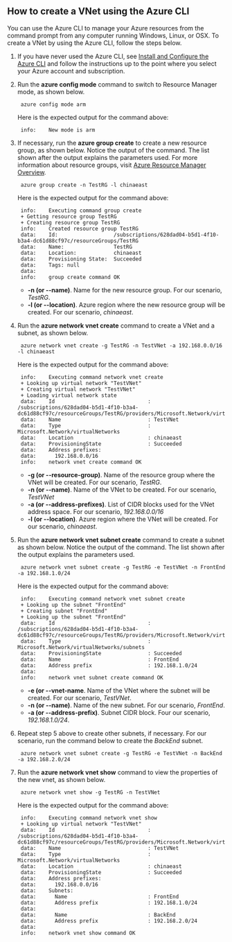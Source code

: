 ## How to create a VNet using the Azure CLI
You can use the Azure CLI to manage your Azure resources from the command prompt from any computer running Windows, Linux, or OSX. To create a VNet by using the Azure CLI, follow the steps below.

1. If you have never used the Azure CLI, see [Install and Configure the Azure CLI](/documentation/articles/xplat-cli-install/) and follow the instructions up to the point where you select your Azure account and subscription.
2. Run the **azure config mode** command to switch to Resource Manager mode, as shown below.
   
        azure config mode arm
   
    Here is the expected output for the command above:
   
        info:    New mode is arm
3. If necessary, run the **azure group create** to create a new resource group, as shown below. Notice the output of the command. The list shown after the output explains the parameters used. For more information about resource groups, visit [Azure Resource Manager Overview](../articles/azure-resource-manager/documentation/articles/resource-group-overview#resource-groups).
   
        azure group create -n TestRG -l chinaeast
   
    Here is the expected output for the command above:
   
        info:    Executing command group create
        + Getting resource group TestRG
        + Creating resource group TestRG
        info:    Created resource group TestRG
        data:    Id:                  /subscriptions/628dad04-b5d1-4f10-b3a4-dc61d88cf97c/resourceGroups/TestRG
        data:    Name:                TestRG
        data:    Location:            chinaeast
        data:    Provisioning State:  Succeeded
        data:    Tags: null
        data:
        info:    group create command OK
   
   * **-n (or --name)**. Name for the new resource group. For our scenario, *TestRG*.
   * **-l (or --location)**. Azure region where the new resource group will be created. For our scenario, *chinaeast*.
4. Run the **azure network vnet create** command to create a VNet and a subnet, as shown below. 
   
        azure network vnet create -g TestRG -n TestVNet -a 192.168.0.0/16 -l chinaeast
   
    Here is the expected output for the command above:
   
        info:    Executing command network vnet create
        + Looking up virtual network "TestVNet"
        + Creating virtual network "TestVNet"
        + Loading virtual network state
        data:    Id                              : /subscriptions/628dad04-b5d1-4f10-b3a4-dc61d88cf97c/resourceGroups/TestRG/providers/Microsoft.Network/virtualNetworks/TestVNet2
        data:    Name                            : TestVNet
        data:    Type                            : Microsoft.Network/virtualNetworks
        data:    Location                        : chinaeast
        data:    ProvisioningState               : Succeeded
        data:    Address prefixes:
        data:      192.168.0.0/16
        info:    network vnet create command OK
   
   * **-g (or --resource-group)**. Name of the resource group where the VNet will be created. For our scenario, *TestRG*.
   * **-n (or --name)**. Name of the VNet to be created. For our scenario, *TestVNet*
   * **-a (or --address-prefixes)**. List of CIDR blocks used for the VNet address space. For our scenario, *192.168.0.0/16*
   * **-l (or --location)**. Azure region where the VNet will be created. For our scenario, *chinaeast*.
5. Run the **azure network vnet subnet create** command to create a subnet as shown below. Notice the output of the command. The list shown after the output explains the parameters used.
   
        azure network vnet subnet create -g TestRG -e TestVNet -n FrontEnd -a 192.168.1.0/24
   
    Here is the expected output for the command above:
   
        info:    Executing command network vnet subnet create
        + Looking up the subnet "FrontEnd"
        + Creating subnet "FrontEnd"
        + Looking up the subnet "FrontEnd"
        data:    Id                              : /subscriptions/628dad04-b5d1-4f10-b3a4-dc61d88cf97c/resourceGroups/TestRG/providers/Microsoft.Network/virtualNetworks/TestVNet/subnets/FrontEnd
        data:    Type                            : Microsoft.Network/virtualNetworks/subnets
        data:    ProvisioningState               : Succeeded
        data:    Name                            : FrontEnd
        data:    Address prefix                  : 192.168.1.0/24
        data:
        info:    network vnet subnet create command OK
   
   * **-e (or --vnet-name**. Name of the VNet where the subnet will be created. For our scenario, *TestVNet*.
   * **-n (or --name)**. Name of the new subnet. For our scenario, *FrontEnd*.
   * **-a (or --address-prefix)**. Subnet CIDR block. Four our scenario, *192.168.1.0/24*.
6. Repeat step 5 above to create other subnets, if necessary. For our scenario, run the command below to create the *BackEnd* subnet.
   
        azure network vnet subnet create -g TestRG -e TestVNet -n BackEnd -a 192.168.2.0/24
7. Run the **azure network vnet show** command to view the properties of the new vnet, as shown below.
   
        azure network vnet show -g TestRG -n TestVNet
   
    Here is the expected output for the command above:
   
        info:    Executing command network vnet show
        + Looking up virtual network "TestVNet"
        data:    Id                              : /subscriptions/628dad04-b5d1-4f10-b3a4-dc61d88cf97c/resourceGroups/TestRG/providers/Microsoft.Network/virtualNetworks/TestVNet
        data:    Name                            : TestVNet
        data:    Type                            : Microsoft.Network/virtualNetworks
        data:    Location                        : chinaeast
        data:    ProvisioningState               : Succeeded
        data:    Address prefixes:
        data:      192.168.0.0/16
        data:    Subnets:
        data:      Name                          : FrontEnd
        data:      Address prefix                : 192.168.1.0/24
        data:
        data:      Name                          : BackEnd
        data:      Address prefix                : 192.168.2.0/24
        data:
        info:    network vnet show command OK

